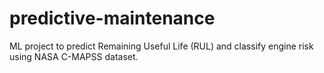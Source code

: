 # predictive-maintenance
ML project to predict Remaining Useful Life (RUL) and classify engine risk using NASA C-MAPSS dataset.

